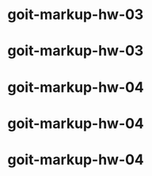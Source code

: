 # goit-markup-hw-03
# goit-markup-hw-03
# goit-markup-hw-04
# goit-markup-hw-04
# goit-markup-hw-04
